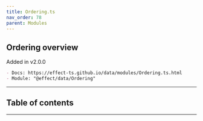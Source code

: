 ```yaml
---
title: Ordering.ts
nav_order: 78
parent: Modules
---
```


## Ordering overview

Added in v2.0.0

```md
- Docs: https://effect-ts.github.io/data/modules/Ordering.ts.html
- Module: "@effect/data/Ordering"
```

---

<h2 class="text-delta">Table of contents</h2>

---

